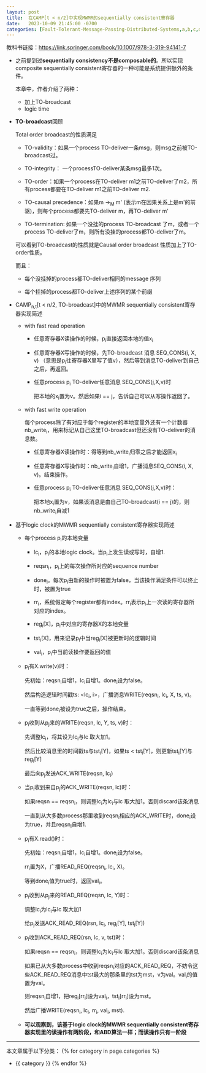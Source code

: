 ```yaml
---
layout: post
title:  在CAMP[t < n/2]中实现MWMR的sequentially consistent寄存器
date:   2023-10-09 21:45:00 -0700
categories: [Fault-Tolerant-Message-Passing-Distributed-Systems,a,b,c,d,e,f,g,h,i]
---
```


教科书链接：<https://link.springer.com/book/10.1007/978-3-319-94141-7>

- 之前提到过**sequentially consistency不是composable的**。所以实现composite sequentially consistent寄存器的一种可能是系统提供额外的条件。

    本章中，作者介绍了两种：

    - 加上TO-broadcast
    - logic time

- **TO-broadcast**回顾

    Total order broadcast的性质满足

    - TO-validity：如果一个process TO-deliver一条msg，则msg之前被TO-broadcast过。

    - TO-integrity： 一个processTO-deliver某条msg最多1次。

    - TO-order：如果一个process在TO-deliver m1之前TO-deliver了m2，所有process都要在TO-deliver m1之前TO-deliver m2.

    - TO-causal precedence：如果m &rarr;<sub>M</sub> m' (表示m在因果关系上是m'的前驱)，则每个process都要先TO-deliver m，再TO-deliver m'

    - TO-termination: 如果一个没挂的process TO-broadcast 了m，或者一个process TO-deliver了m，则所有没挂的process都TO-deliver了m。

    可以看到TO-broadcast的性质就是Causal order broadcast 性质加上了TO-order性质。

    而且：

    - 每个没挂掉的process都TO-deliver相同的message 序列

    - 每个挂掉的process都TO-deliver上述序列的某个前缀

- CAMP<sub>n,t</sub>[t &lt; n/2, TO-broadcast]中的MWMR sequentially consistent寄存器实现简述

    - with fast read operation

        - 任意寄存器X读操作的时候，p<sub>i</sub>直接返回本地的值x<sub>i</sub>

        - 任意寄存器X写操作的时候，先TO-broadcast 消息 SEQ_CONS(i, X, v) （意思是p<sub>i</sub>往寄存器X里写了值v），然后等到消息TO-deliver到自己之后，再返回。

        - 任意process p<sub>i</sub> TO-deliver任意消息 SEQ_CONS(j,X,v)时

            把本地的x<sub>i</sub>置为v。然后如果i == j，告诉自己可以从写操作返回了。

    - with fast write operation

        每个process除了有对应于每个register的本地变量外还有一个计数器nb_write<sub>i</sub>，用来标记从自己这里TO-broadcast但还没有TO-deliver的消息数。

        - 任意寄存器X读操作时：得等到nb_write<sub>i</sub>归零之后才能返回x<sub>i</sub>

        - 任意寄存器X写操作时：nb_write<sub>i</sub>自增1，广播消息SEQ_CONS(i, X, v)。结束操作。

        - 任意process p<sub>i</sub> TO-deliver任意消息 SEQ_CONS(j,X,v)时：

            把本地x<sub>i</sub>置为v，如果该消息是由自己TO-broadcast(i == j)的，则nb_write<sub>i</sub>自减1


- 基于logic clock的MWMR sequentially consistent寄存器实现简述

    - 每个process p<sub>i</sub>的本地变量

        - lc<sub>i</sub>，p<sub>i</sub>的本地logic clock。当p<sub>i</sub>上发生读或写时，自增1.

        - reqsn<sub>i</sub>，p<sub>i</sub>上的每次操作所对应的sequence number

        - done<sub>i</sub>。每次p<sub>i</sub>由新的操作时被置为false，当该操作满足条件可以终止时，被置为true

        - rr<sub>i</sub>，系统假定每个register都有index。rr<sub>i</sub>表示p<sub>i</sub>上一次读的寄存器所对应的index。

        - reg<sub>i</sub>[X]，p<sub>i</sub>中对应的寄存器X的本地变量

        - tst<sub>i</sub>[X]，用来记录p<sub>i</sub>中当reg<sub>i</sub>[X]被更新时的逻辑时间

        - val<sub>i</sub>，p<sub>i</sub>中当前读操作要返回的值

    - p<sub>i</sub>有X.write(v)时：

        先初始：reqsn<sub>i</sub>自增1，lc<sub>i</sub>自增1。done<sub>i</sub>设为false。
        
        然后构造逻辑时间戳ts: <lc<sub>i</sub>, i>，广播消息WRITE(reqsn<sub>i</sub>, lc<sub>i</sub>, X, ts, v)。

        一直等到done<sub>i</sub>被设为true之后，操作结束。

    - p<sub>i</sub>收到从p<sub>j</sub>来的WRITE(reqsn, lc, Y, ts, v)时：

        先调整lc<sub>i</sub>，将其设为lc<sub>i</sub>与lc 取大加1。

        然后比较消息里的时间戳ts与tst<sub>i</sub>[Y]，如果ts &lt; tst<sub>i</sub>[Y]，则更新tst<sub>i</sub>[Y]与reg<sub>i</sub>[Y]

        最后向p<sub>j</sub>发送ACK_WRITE(reqsn, lc<sub>i</sub>)

    - 当p<sub>i</sub>收到来自p<sub>j</sub>的ACK_WRITE(reqsn, lc)时：

        如果reqsn == reqsn<sub>i</sub>，则调整lc<sub>i</sub>为lc<sub>i</sub>与lc 取大加1。否则discard该条消息

        一直到从大多数process那里收到reqsn<sub>i</sub>相应的ACK_WRITE时，done<sub>i</sub>设为true，并且reqsn<sub>i</sub>自增1.

    - p<sub>i</sub>有X.read()时：

        先初始：reqsn<sub>i</sub>自增1，lc<sub>i</sub>自增1。done<sub>i</sub>设为false。

        rr<sub>i</sub>置为X，广播READ_REQ(reqsn<sub>i</sub>, lc<sub>i</sub>, X)。

        等到done<sub>i</sub>值为true时，返回val<sub>i</sub>。

    - p<sub>i</sub>收到从p<sub>j</sub>来的READ_REQ(reqsn, lc, Y)时：

        调整lc<sub>i</sub>为lc<sub>i</sub>与lc 取大加1

        给p<sub>j</sub>发送ACK_READ_REQ(rsn, lc<sub>i</sub>, reg<sub>i</sub>[Y], tst<sub>i</sub>[Y])

    - p<sub>i</sub>收到ACK_READ_REQ(rsn, lc, v, tst)时：

        如果reqsn == reqsn<sub>i</sub>，则调整lc<sub>i</sub>为lc<sub>i</sub>与lc 取大加1。否则discard该条消息
        
        如果已从大多数process中收到reqsn<sub>i</sub>对应的ACK_READ_REQ，不妨令这些ACK_READ_REQ消息中tst最大的那条里的tst为mst，v为val。val<sub>i</sub>的值置为val。

        则reqsn<sub>i</sub>自增1，把reg<sub>i</sub>[rr<sub>i</sub>]设为val<sub>i</sub>，tst<sub>i</sub>[rr<sub>i</sub>]设为mst。

        然后广播WRITE(reqsn<sub>i</sub>, lc<sub>i</sub>, rr<sub>i</sub>, val<sub>i</sub>, mst).

    - **可以观察到，该基于logic clock的MWMR sequentially consistent寄存器实现里的读操作有两阶段，和ABD算法一样；而读操作只有一阶段**




---
本文章属于以下分类：
{% for category in page.categories %}
- {{ category }}
{% endfor %}